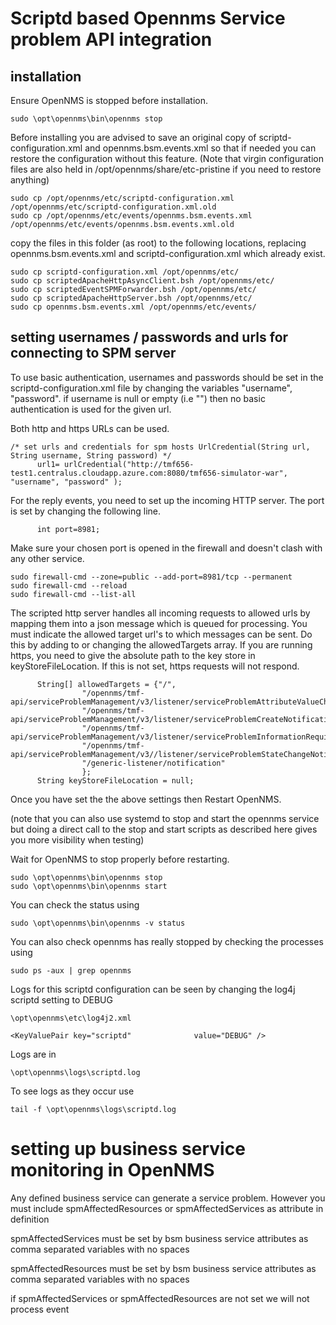 # Scriptd based Opennms Service problem API integration

## installation

Ensure OpenNMS is stopped before installation. 

```
sudo \opt\opennms\bin\opennms stop
```


Before installing you are advised to save an original copy of scriptd-configuration.xml and opennms.bsm.events.xml so that if needed you can restore the configuration without this feature.
(Note that virgin configuration files are also held in /opt/opennms/share/etc-pristine if you need to restore anything)

```
sudo cp /opt/opennms/etc/scriptd-configuration.xml /opt/opennms/etc/scriptd-configuration.xml.old
sudo cp /opt/opennms/etc/events/opennms.bsm.events.xml /opt/opennms/etc/events/opennms.bsm.events.xml.old
```

copy the files in this folder (as root)  to the following locations, replacing opennms.bsm.events.xml and scriptd-configuration.xml which already exist. 


```
sudo cp scriptd-configuration.xml /opt/opennms/etc/
sudo cp scriptedApacheHttpAsyncClient.bsh /opt/opennms/etc/
sudo cp scriptedEventSPMForwarder.bsh /opt/opennms/etc/
sudo cp scriptedApacheHttpServer.bsh /opt/opennms/etc/
sudo cp opennms.bsm.events.xml /opt/opennms/etc/events/

```

## setting usernames / passwords and urls for connecting to SPM server

To use basic authentication, usernames and passwords should be set in the scriptd-configuration.xml file by changing the variables "username", "password".
if username is null or empty (i.e "") then no basic authentication is used for the given url.

Both http and https URLs can be used.

```
/* set urls and credentials for spm hosts UrlCredential(String url, String username, String password) */
      url1= urlCredential("http://tmf656-test1.centralus.cloudapp.azure.com:8080/tmf656-simulator-war", "username", "password" );
```
For the reply events, you need to set up the incoming HTTP server.
The port is set by changing the following line. 

```
      int port=8981;
```

Make sure your chosen port is opened in the firewall and doesn't clash with any other service.

```
sudo firewall-cmd --zone=public --add-port=8981/tcp --permanent
sudo firewall-cmd --reload
sudo firewall-cmd --list-all
```
The scripted http server handles all incoming requests to allowed urls by mapping them into a json message which is queued for processing. 
You must indicate the allowed target url's to which messages can be sent.
Do this by adding to or changing the allowedTargets array.
If you are running https, you need to give the absolute path to the key store in keyStoreFileLocation. 
If this is not set, https requests will not respond.

```
      String[] allowedTargets = {"/",
                "/opennms/tmf-api/serviceProblemManagement/v3/listener/serviceProblemAttributeValueChangeNotification",
                "/opennms/tmf-api/serviceProblemManagement/v3/listener/serviceProblemCreateNotification",
                "/opennms/tmf-api/serviceProblemManagement/v3/listener/serviceProblemInformationRequiredNotification",
                "/opennms/tmf-api/serviceProblemManagement/v3//listener/serviceProblemStateChangeNotification",
                "/generic-listener/notification"
                };
      String keyStoreFileLocation = null;
```

Once you have set the the above settings then Restart OpenNMS. 

(note that you can also use systemd to stop and start the opennms service but doing a direct call to the stop and start scripts as described here gives you more visibility when testing)

Wait for OpenNMS to stop properly before restarting.

```
sudo \opt\opennms\bin\opennms stop
sudo \opt\opennms\bin\opennms start
```

You can check the status using 

```
sudo \opt\opennms\bin\opennms -v status
```
You can also check opennms has really stopped by checking the processes using

```
sudo ps -aux | grep opennms
```

Logs for this scriptd configuration can be seen by changing the log4j scriptd setting to DEBUG
 
```
\opt\opennms\etc\log4j2.xml

<KeyValuePair key="scriptd"              value="DEBUG" />

```

Logs are in

```
\opt\opennms\logs\scriptd.log
```

To see logs as they occur use

```
tail -f \opt\opennms\logs\scriptd.log 
```

# setting up business service monitoring in OpenNMS
Any defined business service can generate a service problem.
However you must include spmAffectedResources or spmAffectedServices as attribute in definition

spmAffectedServices must be set by bsm business service attributes as comma separated variables with no spaces

spmAffectedResources must be set by bsm business service attributes as comma separated variables with no spaces

if spmAffectedServices or spmAffectedResources are not set we will not process event
